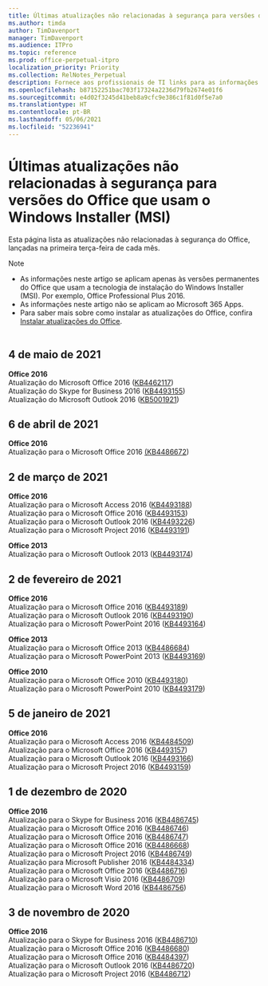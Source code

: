```yaml
---
title: Últimas atualizações não relacionadas à segurança para versões do Office que usam o Windows Installer (MSI)
ms.author: timda
author: TimDavenport
manager: TimDavenport
ms.audience: ITPro
ms.topic: reference
ms.prod: office-perpetual-itpro
localization_priority: Priority
ms.collection: RelNotes_Perpetual
description: Fornece aos profissionais de TI links para as informações mais recentes sobre atualizações que não são de segurança para versões perpétuas do Office 2016, Office 2013 e Office 2010
ms.openlocfilehash: b87152251bac703f17324a2236d79fb2674e01f6
ms.sourcegitcommit: e4d02f3245d41beb8a9cfc9e386c1f81d0f5e7a0
ms.translationtype: HT
ms.contentlocale: pt-BR
ms.lasthandoff: 05/06/2021
ms.locfileid: "52236941"
---
```

# <a name="latest-non-security-updates-for-versions-of-office-that-use-windows-installer-msi"></a>Últimas atualizações não relacionadas à segurança para versões do Office que usam o Windows Installer (MSI)

Esta página lista as atualizações não relacionadas à segurança do Office, lançadas na primeira terça-feira de cada mês.

> [!NOTE]
> - As informações neste artigo se aplicam apenas às versões permanentes do Office que usam a tecnologia de instalação do Windows Installer (MSI). Por exemplo, Office Professional Plus 2016.
> - As informações neste artigo não se aplicam ao Microsoft 365 Apps.
> - Para saber mais sobre como instalar as atualizações do Office, confira [Instalar atualizações do Office](https://support.office.com/article/2ab296f3-7f03-43a2-8e50-46de917611c5).
<br/><br/>

## <a name="may-4-2021"></a>4 de maio de 2021
**Office 2016**<br/>
Atualização do Microsoft Office 2016 ([KB4462117](https://support.microsoft.com/help/4462117)) </br> Atualização do Skype for Business 2016 ([KB4493155](https://support.microsoft.com/help/4493155)) </br> Atualização do Microsoft Outlook 2016 ([KB5001921](https://support.microsoft.com/help/5001921)) </br> 

## <a name="april-6-2021"></a>6 de abril de 2021
**Office 2016**<br/>
Atualização para o Microsoft Office 2016 [(KB4486672](https://support.microsoft.com/help/4486672)) </br> 

## <a name="march-2-2021"></a>2 de março de 2021
**Office 2016**<br/>
Atualização para o Microsoft Access 2016 ([KB4493188](https://support.microsoft.com/help/4493188)) </br> Atualização para o Microsoft Office 2016 ([KB4493153](https://support.microsoft.com/help/4493153)) </br> Atualização para o Microsoft Outlook 2016 ([KB4493226](https://support.microsoft.com/help/4493226)) </br> Atualização para o Microsoft Project 2016 ([KB4493191](https://support.microsoft.com/help/4493191)) </br> 


**Office 2013**<br/>
Atualização para o Microsoft Outlook 2013 ([KB4493174](https://support.microsoft.com/help/4493174)) </br> 


## <a name="february-2-2021"></a>2 de fevereiro de 2021
**Office 2016**<br/>
Atualização para o Microsoft Office 2016 ([KB4493189](https://support.microsoft.com/help/4493189)) </br> Atualização para o Microsoft Outlook 2016 ([KB4493190](https://support.microsoft.com/help/4493190)) </br> Atualização para o Microsoft PowerPoint 2016 ([KB4493164](https://support.microsoft.com/help/4493164)) </br> 

**Office 2013**<br/>
Atualização para o Microsoft Office 2013 ([KB4486684](https://support.microsoft.com/help/4486684)) </br>
Atualização para o Microsoft PowerPoint 2013 ([KB4493169](https://support.microsoft.com/help/4493169)) </br>

**Office 2010**<br/>
Atualização para o Microsoft Office 2010 ([KB4493180](https://support.microsoft.com/help/4493180)) </br>
Atualização para o Microsoft PowerPoint 2010 ([KB4493179](https://support.microsoft.com/help/4493179))</br>


## <a name="january-5-2021"></a>5 de janeiro de 2021
**Office 2016**</br>
Atualização para o Microsoft Access 2016 ([KB4484509](https://support.microsoft.com/help/4484509)) </br>
Atualização para o Microsoft Office 2016 ([KB4493157](https://support.microsoft.com/help/4493157)) </br>
Atualização para o Microsoft Outlook 2016 ([KB4493166](https://support.microsoft.com/help/4493166)) </br>
Atualização para o Microsoft Project 2016 ([KB4493159](https://support.microsoft.com/help/4493159)) </br>


## <a name="december-1-2020"></a>1 de dezembro de 2020
**Office 2016**<br/>
Atualização para o Skype for Business 2016 ([KB4486745](https://support.microsoft.com/help/4486745)) <br/>
Atualização para o Microsoft Office 2016 ([KB4486746](https://support.microsoft.com/help/4486746)) <br/> Atualização para o Microsoft Office 2016 ([KB4486747](https://support.microsoft.com/help/4486747)) <br/> Atualização para o Microsoft Office 2016 ([KB4486668](https://support.microsoft.com/help/4486668)) <br/>
Atualização para o Microsoft Project 2016 ([KB4486749](https://support.microsoft.com/help/4486749)) <br/> Atualização para Microsoft Publisher 2016 ([KB4484334](https://support.microsoft.com/help/4484334)) <br/> Atualização para o Microsoft Office 2016 ([KB4486716](https://support.microsoft.com/help/4486716)) <br/> Atualização para o Microsoft Visio 2016 ([KB4486709](https://support.microsoft.com/help/4486709)) <br/>
Atualização para o Microsoft Word 2016 ([KB4486756](https://support.microsoft.com/help/4486756)) <br/> 


## <a name="november-3-2020"></a>3 de novembro de 2020
**Office 2016**<br/>
Atualização para o Skype for Business 2016 ([KB4486710](https://support.microsoft.com/help/4486710)) <br/>
Atualização para o Microsoft Office 2016 ([KB4486680](https://support.microsoft.com/help/4486680)) <br/>
Atualização para o Microsoft Office 2016 ([KB4484397](https://support.microsoft.com/help/4484397)) <br/>
Atualização para o Microsoft Outlook 2016 ([KB4486720](https://support.microsoft.com/help/4486720)) <br/>
Atualização para o Microsoft Project 2016 ([KB4486712](https://support.microsoft.com/help/4486712)) <br/>


</br>